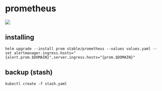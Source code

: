 # prometheus

![](https://i.imgur.com/xFOepF3.png)

## installing

```shell
helm upgrade --install prom stable/prometheus --values values.yaml --set alertmanager.ingress.hosts="{alert.prom.$DOMAIN}",server.ingress.hosts="{prom.$DOMAIN}"
```

## backup (stash)

```shell
kubectl create -f stash.yaml
```
